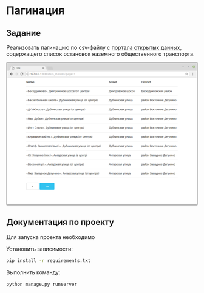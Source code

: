 # Пагинация

## Задание

Реализовать пагинацию по csv-файлу с [портала открытых данных](https://data.mos.ru/datasets/752), содержащего список остановок наземного общественного транспорта.

![Пример результата](./res/result.png)

## Документация по проекту

Для запуска проекта необходимо

Установить зависимости:

```bash
pip install -r requirements.txt
```

Выполнить команду:

```bash
python manage.py runserver
```
